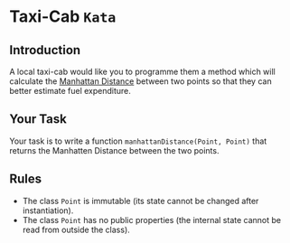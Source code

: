 # Taxi-Cab `Kata`

## Introduction

A local taxi-cab would like you to programme them a method which will
calculate the [Manhattan Distance](https://en.wikipedia.org/wiki/Taxicab_geometry) 
between two points so that they can better estimate fuel expenditure.

## Your Task

Your task is to write a function `manhattanDistance(Point, Point)` that returns the Manhatten Distance between the two points.


## Rules

* The class `Point` is immutable (its state cannot be changed after instantiation).
* The class `Point` has no public properties (the internal state cannot be read from outside the class).
